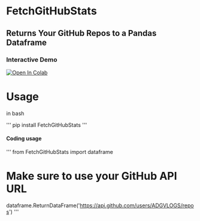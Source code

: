 # FetchGitHubStats

## Returns Your GitHub Repos to a Pandas Dataframe

### Interactive Demo
<a href="https://colab.research.google.com/github/ADGVLOGS/FetchGitHubStats/blob/main/GitHub_API_to_DataFrame.ipynb" target="_parent"><img src="https://colab.research.google.com/assets/colab-badge.svg" alt="Open In Colab"/></a>

# Usage 

in bash

'''
pip install FetchGitHubStats
'''

#### Coding usage

'''
from FetchGitHubStats import dataframe

# Make sure to use your GitHub API URL
dataframe.ReturnDataFrame('https://api.github.com/users/ADGVLOGS/repos')
'''
